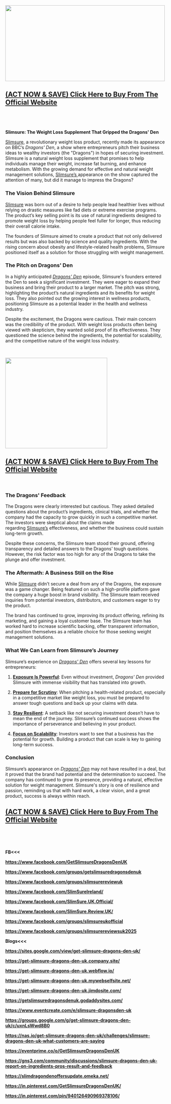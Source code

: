 <div class="separator"><a href="https://trendgadgetz.shop/slimsure-uk-buy" target="_blank"><img src="https://blogger.googleusercontent.com/img/b/R29vZ2xl/AVvXsEjBJzRpW1RgeHDRKFpFTvQT2afmSX_usMgmOwlb3pPX1lXwPo4WEB5B6ecVIyJvHlU57qNgbzRcrxvTtz330PncVEFBjzdC-fTSwv8RheP7I4Gbfzd1Kqh9qNQeRv4ILyZqVkpeJeXZrDFP1lnButxgj22cIE9t1MQjXRLlKCO6nNvkpVNyt_Wi9nwj8jQ/w501-h238/Slimsure2.jpg" alt="" width="501" height="238" border="0" data-original-height="328" data-original-width="690" /></a></div>
<h2><strong><a href="https://trendgadgetz.shop/slimsure-uk-buy" target="_blank">(ACT NOW &amp; SAVE) Click Here to Buy From The Official Website</a></strong></h2>
<h2>&nbsp;</h2>
<p><strong>Slimsure: The Weight Loss Supplement That Gripped the Dragons' Den</strong></p>
<p><a href="https://www.facebook.com/GetSlimsureDragonsDenUK" target="_blank">Slimsure</a>, a revolutionary weight loss product, recently made its appearance on BBC&rsquo;s&nbsp;<em>Dragons' Den</em>, a show where entrepreneurs pitch their business ideas to wealthy investors (the "Dragons") in hopes of securing investment. Slimsure is a natural weight loss supplement that promises to help individuals manage their weight, increase fat burning, and enhance metabolism. With the growing demand for effective and natural weight management solutions,&nbsp;<a href="https://www.facebook.com/groups/getslimsuredragonsdenuk" target="_blank">Slimsure&rsquo;s&nbsp;</a>appearance on the show captured the attention of many, but did it manage to impress the Dragons?</p>
<h3><strong>The Vision Behind Slimsure</strong></h3>
<p><a href="https://www.facebook.com/groups/slimsurereviewuk" target="_blank">Slimsure</a>&nbsp;was born out of a desire to help people lead healthier lives without relying on drastic measures like fad diets or extreme exercise programs. The product&rsquo;s key selling point is its use of natural ingredients designed to promote weight loss by helping people feel fuller for longer, thus reducing their overall calorie intake.</p>
<p>The founders of Slimsure aimed to create a product that not only delivered results but was also backed by science and quality ingredients. With the rising concern about obesity and lifestyle-related health problems, Slimsure positioned itself as a solution for those struggling with weight management.</p>
<h3><strong>The Pitch on Dragons' Den</strong></h3>
<p>In a highly anticipated&nbsp;<em><a href="https://www.facebook.com/SlimSureIreland/" target="_blank">Dragons' Den</a></em>&nbsp;episode, Slimsure's founders entered the Den to seek a significant investment. They were eager to expand their business and bring their product to a larger market. The pitch was strong, highlighting the product&rsquo;s natural ingredients and its benefits for weight loss. They also pointed out the growing interest in wellness products, positioning Slimsure as a potential leader in the health and wellness industry.</p>
<p>Despite the excitement, the Dragons were cautious. Their main concern was the credibility of the product. With weight loss products often being viewed with skepticism, they wanted solid proof of its effectiveness. They questioned the science behind the ingredients, the potential for scalability, and the competitive nature of the weight loss industry.</p>
<p>&nbsp;</p>
<div class="separator"><a href="https://trendgadgetz.shop/slimsure-uk-buy" target="_blank"><img src="https://blogger.googleusercontent.com/img/b/R29vZ2xl/AVvXsEjVioIG5hSqAQU_rCMWfFw32mLZziDs2ohjWXjk6vie73EU4oaOo_skNisSRgbOPZfKLXGAD-EA6lD8psB0mBcfBUAwSYgHq9Q-PJtC99U_2LDuOlSwcTTp34dn-ODW3JrqsOXAfsbJ1EGKW0YRazj9-nB2KqFZyUzm-AErb5e1g_olyppoTru3hXwAW4o/s320/Slimsure.jpg" alt="" width="320" height="284" border="0" data-original-height="1137" data-original-width="1280" /></a></div>
<h2><strong><a href="https://trendgadgetz.shop/slimsure-uk-buy" target="_blank">(ACT NOW &amp; SAVE) Click Here to Buy From The Official Website</a></strong></h2>
<p>&nbsp;</p>
<h3><strong>The Dragons' Feedback</strong></h3>
<p>The Dragons were clearly interested but cautious. They asked detailed questions about the product&rsquo;s ingredients, clinical trials, and whether the company had the capacity to grow quickly in such a competitive market. The investors were skeptical about the claims made regarding&nbsp;<a href="https://www.facebook.com/SlimSure.UK.Official/" target="_blank">Slimsure&rsquo;s</a>&nbsp;effectiveness, and whether the business could sustain long-term growth.</p>
<p>Despite these concerns, the Slimsure team stood their ground, offering transparency and detailed answers to the Dragons' tough questions. However, the risk factor was too high for any of the Dragons to take the plunge and offer investment.</p>
<h3><strong>The Aftermath: A Business Still on the Rise</strong></h3>
<p>While&nbsp;<a href="https://www.facebook.com/SlimSure.Review.UK/" target="_blank">Slimsure</a>&nbsp;didn&rsquo;t secure a deal from any of the Dragons, the exposure was a game changer. Being featured on such a high-profile platform gave the company a huge boost in brand visibility. The Slimsure team received inquiries from potential investors, distributors, and customers eager to try the product.</p>
<p>The brand has continued to grow, improving its product offering, refining its marketing, and gaining a loyal customer base. The Slimsure team has worked hard to increase scientific backing, offer transparent information, and position themselves as a reliable choice for those seeking weight management solutions.</p>
<h3><strong>What We Can Learn from Slimsure&rsquo;s Journey</strong></h3>
<p>Slimsure&rsquo;s experience on&nbsp;<em><a href="https://www.facebook.com/groups/slimsureukofficial" target="_blank">Dragons' Den</a></em>&nbsp;offers several key lessons for entrepreneurs:</p>
<ol>
<li>
<p><strong><a href="https://www.facebook.com/GetSlimsureDragonsDenUK" target="_blank">Exposure Is Powerful</a></strong>: Even without investment,&nbsp;<em>Dragons' Den</em>&nbsp;provided Slimsure with immense visibility that has translated into growth.</p>
</li>
<li>
<p><strong><a href="https://www.facebook.com/groups/getslimsuredragonsdenuk" target="_blank">Prepare for Scrutiny</a></strong>: When pitching a health-related product, especially in a competitive market like weight loss, you must be prepared to answer tough questions and back up your claims with data.</p>
</li>
<li>
<p><strong><a href="https://www.facebook.com/groups/slimsurereviewuk">Stay Resilient</a></strong>: A setback like not securing investment doesn&rsquo;t have to mean the end of the journey. Slimsure&rsquo;s continued success shows the importance of perseverance and believing in your product.</p>
</li>
<li>
<p><strong><a href="https://www.facebook.com/GetSlimsureDragonsDenUK" target="_blank">Focus on Scalability</a></strong>: Investors want to see that a business has the potential for growth. Building a product that can scale is key to gaining long-term success.</p>
</li>
</ol>
<h3><strong>Conclusion</strong></h3>
<p>Slimsure&rsquo;s appearance on&nbsp;<em>D<a href="https://www.facebook.com/groups/slimsurereviewsuk2025" target="_blank">ragons' Den</a></em>&nbsp;may not have resulted in a deal, but it proved that the brand had potential and the determination to succeed. The company has continued to grow its presence, providing a natural, effective solution for weight management. Slimsure's story is one of resilience and passion, reminding us that with hard work, a clear vision, and a great product, success is always within reach.</p>
<h2><strong><a href="https://trendgadgetz.shop/slimsure-uk-buy" target="_blank">(ACT NOW &amp; SAVE) Click Here to Buy From The Official Website</a></strong></h2>
<p><strong>&nbsp;</strong></p>
<p>&nbsp;</p>
<p><strong>FB&lt;&lt;&lt;</strong></p>
<p><strong><a href="https://www.facebook.com/GetSlimsureDragonsDenUK">https://www.facebook.com/GetSlimsureDragonsDenUK</a></strong></p>
<p><strong><a href="https://www.facebook.com/groups/getslimsuredragonsdenuk">https://www.facebook.com/groups/getslimsuredragonsdenuk</a></strong></p>
<p><strong><a href="https://www.facebook.com/groups/slimsurereviewuk">https://www.facebook.com/groups/slimsurereviewuk</a></strong></p>
<p><strong><a href="https://www.facebook.com/SlimSureIreland/">https://www.facebook.com/SlimSureIreland/</a></strong></p>
<p><strong><a href="https://www.facebook.com/SlimSure.UK.Official/">https://www.facebook.com/SlimSure.UK.Official/</a></strong></p>
<p><strong><a href="https://www.facebook.com/SlimSure.Review.UK/">https://www.facebook.com/SlimSure.Review.UK/</a></strong></p>
<p><strong><a href="https://www.facebook.com/groups/slimsureukofficial">https://www.facebook.com/groups/slimsureukofficial</a></strong></p>
<p><strong><a href="https://www.facebook.com/groups/slimsurereviewsuk2025">https://www.facebook.com/groups/slimsurereviewsuk2025</a></strong></p>
<p><strong><strong>Blogs&lt;&lt;&lt;</strong></strong></p>
<p><strong><a href="https://sites.google.com/view/get-slimsure-dragons-den-uk/">https://sites.google.com/view/get-slimsure-dragons-den-uk/</a></strong></p>
<p><strong><a href="https://get-slimsure-dragons-den-uk.company.site/">https://get-slimsure-dragons-den-uk.company.site/</a></strong></p>
<p><strong><a href="https://get-slimsure-dragons-den-uk.webflow.io/">https://get-slimsure-dragons-den-uk.webflow.io/</a></strong></p>
<p><strong><a href="https://get-slimsure-dragons-den-uk.mywebselfsite.net/">https://get-slimsure-dragons-den-uk.mywebselfsite.net/</a></strong></p>
<p><strong><a href="https://get-slimsure-dragons-den-uk.jimdosite.com/">https://get-slimsure-dragons-den-uk.jimdosite.com/</a></strong></p>
<p><strong><a href="https://getslimsuredragonsdenuk.godaddysites.com/">https://getslimsuredragonsdenuk.godaddysites.com/</a></strong></p>
<p><strong><a href="https://www.eventcreate.com/e/slimsure-dragonsden-uk">https://www.eventcreate.com/e/slimsure-dragonsden-uk</a></strong></p>
<p><strong><a href="https://groups.google.com/g/get-slimsure-dragons-den-uk/c/uxnLsWwd8B0">https://groups.google.com/g/get-slimsure-dragons-den-uk/c/uxnLsWwd8B0</a></strong></p>
<p><strong><a href="https://nas.io/get-slimsure-dragons-den-uk/challenges/slimsure-dragons-den-uk-what-customers-are-saying">https://nas.io/get-slimsure-dragons-den-uk/challenges/slimsure-dragons-den-uk-what-customers-are-saying</a></strong></p>
<p><strong><a href="https://eventprime.co/o/GetSlimsureDragonsDenUK">https://eventprime.co/o/GetSlimsureDragonsDenUK</a></strong></p>
<p><strong><a href="https://gns3.com/community/discussions/slimsure-dragons-den-uk-report-on-ingredients-pros-result-and-feedback">https://gns3.com/community/discussions/slimsure-dragons-den-uk-report-on-ingredients-pros-result-and-feedback</a></strong></p>
<p><strong><a href="https://slimdragondenoffersupdate.omeka.net/">https://slimdragondenoffersupdate.omeka.net/</a></strong></p>
<p><strong><a href="https://in.pinterest.com/GetSlimsureDragonsDenUK/">https://in.pinterest.com/GetSlimsureDragonsDenUK/</a></strong></p>
<p><strong><a href="https://in.pinterest.com/pin/940126490969378106/">https://in.pinterest.com/pin/940126490969378106/</a></strong></p>
<p>&nbsp;</p>

